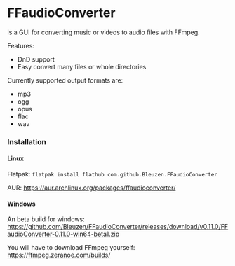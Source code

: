 # FFaudioConverter
is a GUI for converting music or videos to audio files with FFmpeg.

Features:
 - DnD support
 - Easy convert many files or whole directories

Currently supported output formats are:
 - mp3
 - ogg
 - opus
 - flac
 - wav

### Installation

#### Linux
Flatpak: `flatpak install flathub com.github.Bleuzen.FFaudioConverter`

AUR: https://aur.archlinux.org/packages/ffaudioconverter/

#### Windows
An beta build for windows:
https://github.com/Bleuzen/FFaudioConverter/releases/download/v0.11.0/FFaudioConverter-0.11.0-win64-beta1.zip

You will have to download FFmpeg yourself:
https://ffmpeg.zeranoe.com/builds/
